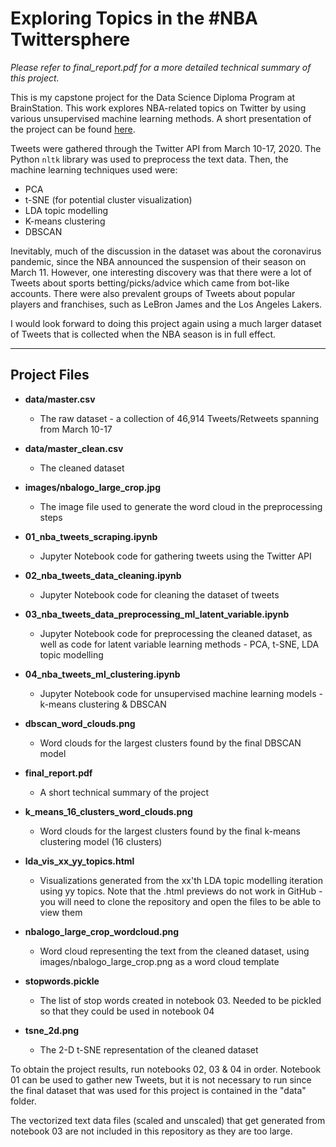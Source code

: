 # **Exploring Topics in the #NBA Twittersphere**

_Please refer to final_report.pdf for a more detailed technical summary of this project._

This is my capstone project for the Data Science Diploma Program at BrainStation.  This work explores NBA-related topics on Twitter by using various unsupervised machine learning methods.  A short presentation of the project can be found [here](https://www.loom.com/share/86c22e59e5bb40daa4df328bd08d4105).

Tweets were gathered through the Twitter API from March 10-17, 2020.  The Python `nltk` library was used to preprocess the text data.  Then, the machine learning techniques used were:

- PCA
- t-SNE (for potential cluster visualization)
- LDA topic modelling
- K-means clustering
- DBSCAN

Inevitably, much of the discussion in the dataset was about the coronavirus pandemic, since the NBA announced the suspension of their season on March 11.  However, one interesting discovery was that there were a lot of Tweets about sports betting/picks/advice which came from bot-like accounts.  There were also prevalent groups of Tweets about popular players and franchises, such as LeBron James and the Los Angeles Lakers.

I would look forward to doing this project again using a much larger dataset of Tweets that is collected when the NBA season is in full effect.

---

## **Project Files**

- **data/master.csv**
    - The raw dataset - a collection of 46,914 Tweets/Retweets spanning from March 10-17

- **data/master_clean.csv**
	- The cleaned dataset

- **images/nbalogo_large_crop.jpg**
    - The image file used to generate the word cloud in the preprocessing steps

- **01_nba_tweets_scraping.ipynb**
    - Jupyter Notebook code for gathering tweets using the Twitter API

- **02_nba_tweets_data_cleaning.ipynb**
    - Jupyter Notebook code for cleaning the dataset of tweets

- **03_nba_tweets_data_preprocessing_ml_latent_variable.ipynb**
    - Jupyter Notebook code for preprocessing the cleaned dataset, as well as code for latent variable learning methods - PCA, t-SNE, LDA topic modelling

- **04_nba_tweets_ml_clustering.ipynb**
    - Jupyter Notebook code for unsupervised machine learning models - k-means clustering & DBSCAN

- **dbscan_word_clouds.png**
	- Word clouds for the largest clusters found by the final DBSCAN model

- **final_report.pdf**
	- A short technical summary of the project

- **k_means_16_clusters_word_clouds.png**
	- Word clouds for the largest clusters found by the final k-means clustering model (16 clusters)

- **lda_vis_xx_yy_topics.html**
	- Visualizations generated from the xx'th LDA topic modelling iteration using yy topics.  Note that the .html previews do not work in GitHub - you will need to clone the repository and open the files to be able to view them

- **nbalogo_large_crop_wordcloud.png**
	- Word cloud representing the text from the cleaned dataset, using images/nbalogo_large_crop.png as a word cloud template

- **stopwords.pickle**
	- The list of stop words created in notebook 03.  Needed to be pickled so that they could be used in notebook 04

- **tsne_2d.png**
	- The 2-D t-SNE representation of the cleaned dataset

To obtain the project results, run notebooks 02, 03 & 04 in order.  Notebook 01 can be used to gather new Tweets, but it is not necessary to run since the final dataset that was used for this project is contained in the "data" folder.

The vectorized text data files (scaled and unscaled) that get generated from notebook 03 are not included in this repository as they are too large.